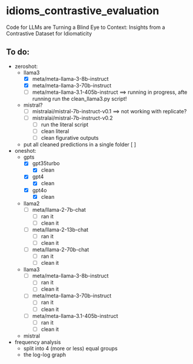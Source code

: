 # idioms_contrastive_evaluation
Code for LLMs are Turning a Blind Eye to Context: Insights from a Contrastive Dataset for Idiomaticity

## To do:
* zeroshot:
  * llama3
    - [X] meta/meta-llama-3-8b-instruct 
    - [X] meta/meta-llama-3-70b-instruct
    - [ ] meta/meta-llama-3.1-405b-instruct ==> running in progress, afte running run the clean_llama3.py script!
  * mistral?
    - [ ] mistralai/mistral-7b-instruct-v0.1 ==> not working with replicate?
    - [ ] mistralai/mistral-7b-instruct-v0.2
        - [ ] run the literal script
        - [ ] clean literal
        - [ ] clean figurative outputs
   * put all cleaned predictions in a single folder [ ]
* oneshot:
  * gpts
    - [X] gpt35turbo
        - [X] clean
    - [X] gpt4
        - [X] clean
    - [X] gpt4o
        - [X] clean
          
  * llama2
    - [ ] meta/llama-2-7b-chat
        - [ ] ran it
        - [ ] clean it
    - [ ] meta/llama-2-13b-chat
        - [ ] ran it
        - [ ] clean it
    - [ ] meta/llama-2-70b-chat
        - [ ] ran it
        - [ ] clean it
  * llama3
    - [ ] meta/meta-llama-3-8b-instruct
        - [ ] ran it
        - [ ] clean it
    - [ ] meta/meta-llama-3-70b-instruct
        - [ ] ran it
        - [ ] clean it
    - [ ] meta/meta-llama-3.1-405b-instruct
        - [ ] ran it
        - [ ] clean it
  * mistral
* frequency analysis
  * split into 4 (more or less) equal groups
  * the log-log graph
